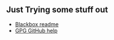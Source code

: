 ## Just Trying some stuff out
- [Blackbox readme](https://github.com/StackExchange/blackbox)
- [GPG GitHub help](https://help.github.com/en/github/authenticating-to-github/generating-a-new-gpg-key)